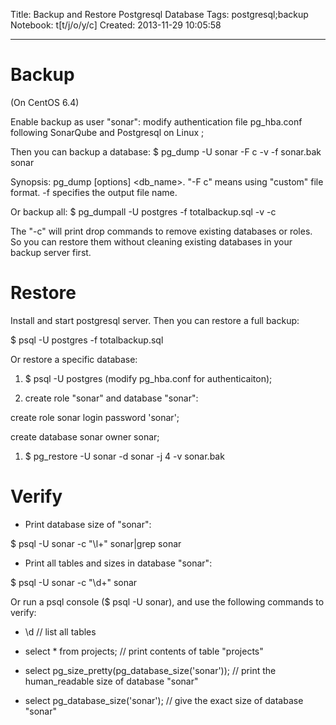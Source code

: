 Title: Backup and Restore Postgresql Database
Tags: postgresql;backup
Notebook: t[t/j/o/y/c]
Created: 2013-11-29 10:05:58

------

# Backup

 

(On CentOS 6.4)

 

Enable backup as user "sonar": modify authentication file pg_hba.conf following SonarQube and Postgresql on Linux ; 

 

Then you can backup a database: $ pg_dump -U sonar -F c -v -f sonar.bak sonar

 

Synopsis: pg_dump [options] <db_name>. "-F c" means using "custom" file format. -f specifies the output file name.

 

Or backup all: $ pg_dumpall -U postgres -f totalbackup.sql -v -c

 

The "-c" will print drop commands to remove existing databases or roles. So you can restore them without cleaning existing databases in your backup server first.

 

# Restore

 

Install and start postgresql server. Then you can restore a full backup:

 

 $ psql -U postgres -f totalbackup.sql

 

Or restore a specific database:

 

1. $ psql -U postgres (modify pg_hba.conf for authenticaiton);

 

1. create role "sonar" and database "sonar":

 

 create role sonar login password 'sonar';

 create database sonar owner sonar;

 

1. $ pg_restore -U sonar -d sonar -j 4 -v sonar.bak

 

# Verify

 

* Print database size of "sonar":

 

 $ psql -U sonar -c "\l+" sonar|grep sonar

 

* Print all tables and sizes in database "sonar":

 

 $ psql -U sonar -c "\d+" sonar

 

Or run a psql console ($ psql -U sonar), and use the following commands to verify:

 

* \d // list all tables

 

* select * from projects; // print contents of table "projects"

 

* select pg_size_pretty(pg_database_size('sonar')); // print the human_readable size of database "sonar"

 

* select pg_database_size('sonar'); // give the exact size of database "sonar"